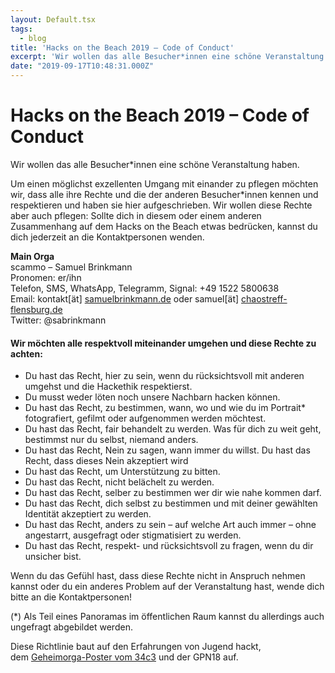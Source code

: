 ```yaml
---
layout: Default.tsx
tags:
  - blog
title: 'Hacks on the Beach 2019 – Code of Conduct'
excerpt: 'Wir wollen das alle Besucher*innen eine schöne Veranstaltung haben. Um einen möglichst exzellenten Umgang mit einander zu pflegen möchten wir, dass alle ihre Rechte und die der anderen Besucher*innen kennen […]'
date: "2019-09-17T10:48:31.000Z"
---
```


# Hacks on the Beach 2019 &#8211; Code of Conduct


<p>Wir wollen das alle Besucher*innen eine schöne Veranstaltung haben.</p>



<p>Um einen möglichst exzellenten Umgang mit einander zu pflegen möchten wir, dass alle ihre Rechte und die der anderen Besucher*innen kennen und respektieren und haben sie hier aufgeschrieben. Wir wollen diese Rechte aber auch pflegen: Sollte dich in diesem oder einem anderen Zusammenhang auf dem Hacks on the Beach etwas bedrücken, kannst du dich jederzeit an die Kontaktpersonen wenden.</p>



<p><strong>Main Orga<br></strong>scammo &#8211; Samuel Brinkmann<br>Pronomen: er/ihn<br>Telefon, SMS, WhatsApp, Telegramm, Signal: +49 1522 5800638<br>Email: kontakt[ät] <a rel="noreferrer noopener" href="http://samuelbrinkmann.de/" target="_blank">samuelbrinkmann.de</a> oder samuel[ät] <a rel="noreferrer noopener" href="http://chaostreff-flensburg.de/" target="_blank">chaostreff-flensburg.de</a><br>Twitter: @sabrinkmann</p>



<h4>Wir möchten alle respektvoll miteinander umgehen und diese Rechte zu achten:</h4>



<ul><li>Du hast das Recht, hier zu sein, wenn du rücksichtsvoll mit anderen umgehst und die Hackethik respektierst.</li><li>Du musst weder löten noch unsere Nachbarn hacken können.</li><li>Du hast das Recht, zu bestimmen, wann, wo und wie du im Portrait* fotografiert, gefilmt oder aufgenommen werden möchtest.</li><li>Du hast das Recht, fair behandelt zu werden. Was für dich zu weit geht, bestimmst nur du selbst, niemand anders.</li><li>Du hast das Recht, Nein zu sagen, wann immer du willst. Du hast das Recht, dass dieses Nein akzeptiert wird</li><li>Du hast das Recht, um Unterstützung zu bitten.</li><li>Du hast das Recht, nicht belächelt zu werden.</li><li>Du hast das Recht, selber zu bestimmen wer dir wie nahe kommen darf.</li><li>Du hast das Recht, dich selbst zu bestimmen und mit deiner gewählten Identität akzeptiert zu werden.</li><li>Du hast das Recht, anders zu sein – auf welche Art auch immer – ohne angestarrt, ausgefragt oder stigmatisiert zu werden.</li><li>Du hast das Recht, respekt- und rücksichtsvoll zu fragen, wenn du dir unsicher bist.</li></ul>



<p>Wenn du das Gefühl hast, dass diese Rechte nicht in Anspruch nehmen kannst oder du ein anderes Problem auf der Veranstaltung hast, wende dich bitte an die Kontaktpersonen!</p>



<p>(*) Als Teil eines Panoramas im öffentlichen Raum kannst du allerdings auch ungefragt abgebildet werden.</p>



<p>Diese Richtlinie baut auf den Erfahrungen von Jugend hackt, dem&nbsp;<a href="https://diversity.geheim.org/" target="_blank" rel="noreferrer noopener">Geheimorga-Poster vom 34c3</a>&nbsp;und der GPN18 auf.</p>

